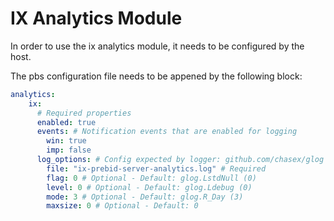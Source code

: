 # IX Analytics Module

In order to use the ix analytics module, it needs to be configured by the host.

The pbs configuration file needs to be appened by the following block:

```yaml
analytics:
    ix:
      # Required properties
      enabled: true
      events: # Notification events that are enabled for logging
        win: true
        imp: false
      log_options: # Config expected by logger: github.com/chasex/glog
        file: "ix-prebid-server-analytics.log" # Required
        flag: 0 # Optional - Default: glog.LstdNull (0)
        level: 0 # Optional - Default: glog.Ldebug (0)
        mode: 3 # Optional - Default: glog.R_Day (3)
        maxsize: 0 # Optional - Default: 0

```